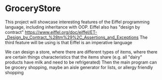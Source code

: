 # GroceryStore
This project will showcase interesting features of the Eiffel programming language, including inheritance with OOP.
Eiffel also has "design by contract" https://www.eiffel.org/doc/eiffel/ET-_Design_by_Contract_%28tm%29%2C_Assertions_and_Exceptions 
The third feature will be using is that Eiffel is an imperative language

We can design a store, where there are different types of items, where there are certain things characteristics that the items share (e.g. all "dairy" products have milk and need to be refrigerated)
Then the main program can be grocery shopping, maybe an aisle generator for lists, or allergy friendly shopping

